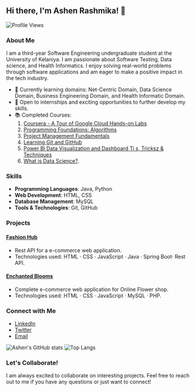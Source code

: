 ## Hi there, I'm Ashen Rashmika! 👋

![Profile Views](https://komarev.com/ghpvc/?username=ashenrashmike2000&color=blue)

### About Me

I am a third-year Software Engineering undergraduate student at the University of Kelaniya. I am passionate about Software Testing, Data science, and Health Informatics. I enjoy solving real-world problems through software applications and am eager to make a positive impact in the tech industry.

- 🌱 Currently learning domains: Net-Centric Domain, Data Science Domain, Business Engineering Domain,  and Health Informatic Domain.
- 💼 Open to internships and exciting opportunities to further develop my skills.
- 📚 Completed Courses:
  1. [Coursera - A Tour of Google Cloud Hands-on Labs](https://www.coursera.org/account/accomplishments/certificate/YOUR_CERTIFICATE_ID)
  2. [Programming Foundations: Algorithms](https://www.linkedin.com/learning/certificates/399008f5b6857630660fb55f5269d81d4b7a9e7f0cea65aab65d155e703aab8c?lipi=urn%3Ali%3Apage%3Ad_flagship3_profile_view_base_certifications_details%3BgbdYUYaaTfeikKGxrstY9Q%3D%3D)
  3. [Project Management Fundamentals]()
  4. [Learning Git and GitHub](https://www.linkedin.com/learning/certificates/860d35fc306f4d30182a4e42d841033e59faa25f2968dff6ee14c05a2edeca20)
  5. [Power Bl Data Visualization and Dashboard Ti s, Tricksz
& Techniques](https://www.linkedin.com/learning/certificates/e09daa5c050cc54d552050619effd6c7e1e896225e3f4b3264be0d53c2565e6a?lipi=urn%3Ali%3Apage%3Ad_flagship3_profile_view_base_certifications_details%3BgbdYUYaaTfeikKGxrstY9Q%3D%3D)
  6. [What is Data Science?](https://coursera.org/share/cd9d0edaca0e61352a2b32e5e629d9df).
<!--- 🎓 Recently completed: 'Programming Foundations: Algorithms', 'Project Management Fundamentals', and 'Learning Git and GitHub'.-->

### Skills

- **Programming Languages**: Java, Python
- **Web Development**: HTML, CSS
- **Database Management**: MySQL
- **Tools & Technologies**: Git, GitHub

### Projects

#### [Fashion Hub](https://github.com/LasiSipsara/Fashion-hub-shopping-site)
- Rest API for a e-commerce web application.
- Technologies used: HTML · CSS · JavaScript · Java · Spring Boot· Rest API.

#### [Enchanted Blooms](https://github.com/LasiSipsara/Online-Flower-shop)
- Complete e-commerce web application for Online Flower shop.
- Technologies used: HTML · CSS · JavaScript · MySQL · PHP.

### Connect with Me

- [LinkedIn](https://www.linkedin.com/in/ashen-rashmika-90a447213)
- [Twitter](https://x.com/ARashmike2610?t=jusyeUYsdha93kL2qohDzw&s=09)
- [Email](mailto:mpashenrashmike@gmail.com)

![Ashen's GitHub stats](https://github-readme-stats.vercel.app/api?username=ashenrashmike2000&show_icons=true&theme=radical)
![Top Langs](https://github-readme-stats.vercel.app/api/top-langs/?username=ashenrashmike2000&layout=compact&theme=radical)

### Let's Collaborate!

I am always excited to collaborate on interesting projects. Feel free to reach out to me if you have any questions or just want to connect!



<!--
**ashenrashmike2000/ashenrashmike2000** is a ✨ _special_ ✨ repository because its `README.md` (this file) appears on your GitHub profile.

Here are some ideas to get you started:

- 🔭 I’m currently working on ...
- 🌱 I’m currently learning ...
- 👯 I’m looking to collaborate on ...
- 🤔 I’m looking for help with ...
- 💬 Ask me about ...
- 📫 How to reach me: ...
- 😄 Pronouns: ...
- ⚡ Fun fact: ...
-->
